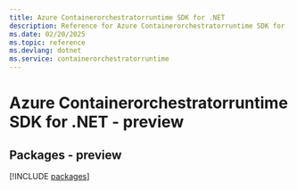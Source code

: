 ```yaml
---
title: Azure Containerorchestratorruntime SDK for .NET
description: Reference for Azure Containerorchestratorruntime SDK for .NET
ms.date: 02/20/2025
ms.topic: reference
ms.devlang: dotnet
ms.service: containerorchestratorruntime
---
```

# Azure Containerorchestratorruntime SDK for .NET - preview
## Packages - preview
[!INCLUDE [packages](containerorchestratorruntime-index.md)]